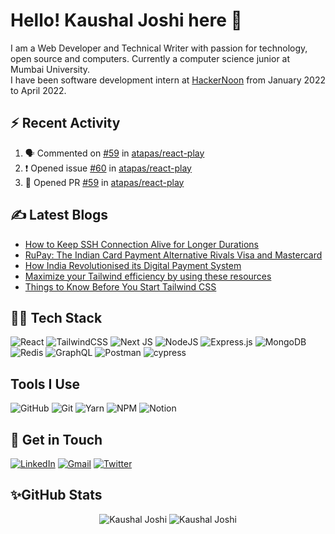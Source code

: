 # Hello! Kaushal Joshi here 👋

I am a Web Developer and Technical Writer with passion for technology, open source and computers. Currently a computer science junior at Mumbai University.  
I have been software development intern at [HackerNoon](https://hackernoon.com/) from January 2022 to April 2022.


## :zap: Recent Activity 
<!--START_SECTION:activity-->
1. 🗣 Commented on [#59](https://github.com/atapas/react-play/issues/59) in [atapas/react-play](https://github.com/atapas/react-play)
2. ❗️ Opened issue [#60](https://github.com/atapas/react-play/issues/60) in [atapas/react-play](https://github.com/atapas/react-play)
3. 💪 Opened PR [#59](https://github.com/atapas/react-play/pull/59) in [atapas/react-play](https://github.com/atapas/react-play)
<!--END_SECTION:activity-->
<!--START_SECTION:activity-->

## ✍ Latest Blogs
<!-- BLOG-POST-LIST:START -->
- [How to Keep SSH Connection Alive for Longer Durations](https://clumsycoder.hashnode.dev/how-to-keep-ssh-connection-alive-for-longer-durations)
- [RuPay: The Indian Card Payment Alternative Rivals Visa and Mastercard](https://clumsycoder.hashnode.dev/rupay-the-indian-card-payment-alternative-rivals-visa-and-mastercard)
- [How India Revolutionised its Digital Payment System](https://clumsycoder.hashnode.dev/how-india-revolutionised-its-digital-payment-system)
- [Maximize your Tailwind efficiency by using these resources](https://clumsycoder.hashnode.dev/tailwindcss-resources)
- [Things to Know Before You Start Tailwind CSS](https://clumsycoder.hashnode.dev/getting-started-with-tailwindcss)
<!-- BLOG-POST-LIST:END -->


## 👨‍💻 Tech Stack

![React](https://img.shields.io/badge/react-%2320232a.svg?style=for-the-badge&logo=react&logoColor=%2361DAFB) ![TailwindCSS](https://img.shields.io/badge/tailwindcss-%2338B2AC.svg?style=for-the-badge&logo=tailwind-css&logoColor=white)
![Next JS](https://img.shields.io/badge/Next-black?style=for-the-badge&logo=next.js&logoColor=white)
![NodeJS](https://img.shields.io/badge/node.js-6DA55F?style=for-the-badge&logo=node.js&logoColor=white) ![Express.js](https://img.shields.io/badge/express.js-%23404d59.svg?style=for-the-badge&logo=express&logoColor=%2361DAFB) 
![MongoDB](https://img.shields.io/badge/MongoDB-%234ea94b.svg?style=for-the-badge&logo=mongodb&logoColor=white)
![Redis](https://img.shields.io/badge/redis-%23DD0031.svg?style=for-the-badge&logo=redis&logoColor=white)
![GraphQL](https://img.shields.io/badge/-GraphQL-E10098?style=for-the-badge&logo=graphql&logoColor=white)
![Postman](https://img.shields.io/badge/Postman-FF6C37?style=for-the-badge&logo=postman&logoColor=white)
![cypress](https://img.shields.io/badge/-cypress-%23E5E5E5?style=for-the-badge&logo=cypress&logoColor=058a5e)

## Tools I Use
![GitHub](https://img.shields.io/badge/github-%23121011.svg?style=for-the-badge&logo=github&logoColor=white) ![Git](https://img.shields.io/badge/git-%23F05033.svg?style=for-the-badge&logo=git&logoColor=white) ![Yarn](https://img.shields.io/badge/yarn-%232C8EBB.svg?style=for-the-badge&logo=yarn&logoColor=white) ![NPM](https://img.shields.io/badge/NPM-%23000000.svg?style=for-the-badge&logo=npm&logoColor=white) ![Notion](https://img.shields.io/badge/Notion-%23000000.svg?style=for-the-badge&logo=notion&logoColor=white)

## 📩 Get in Touch

[![LinkedIn](https://img.shields.io/badge/linkedin-%230077B5.svg?&style=for-the-badge&logo=linkedin&logoColor=white)](https://www.linkedin.com/in/7jkaushal/) [![Gmail](https://img.shields.io/badge/Gmail-D14836?style=for-the-badge&logo=gmail&logoColor=white)](mailto:7joshikaushal@gmail.com) [![Twitter](https://img.shields.io/badge/clumsy_coder-%231DA1F2.svg?style=for-the-badge&logo=Twitter&logoColor=white)](https://twitter.com/clumsy_coder) 

## ✨GitHub Stats

<p align="center"> 
  <img src="https://github-readme-stats.vercel.app/api?username=joshi-kaushal&show_icons=true&theme=blue-green" alt="Kaushal Joshi" />
  <img src="https://github-readme-streak-stats.herokuapp.com/?user=joshi-kaushal&theme=blue-green" alt="Kaushal Joshi" />
</p>
